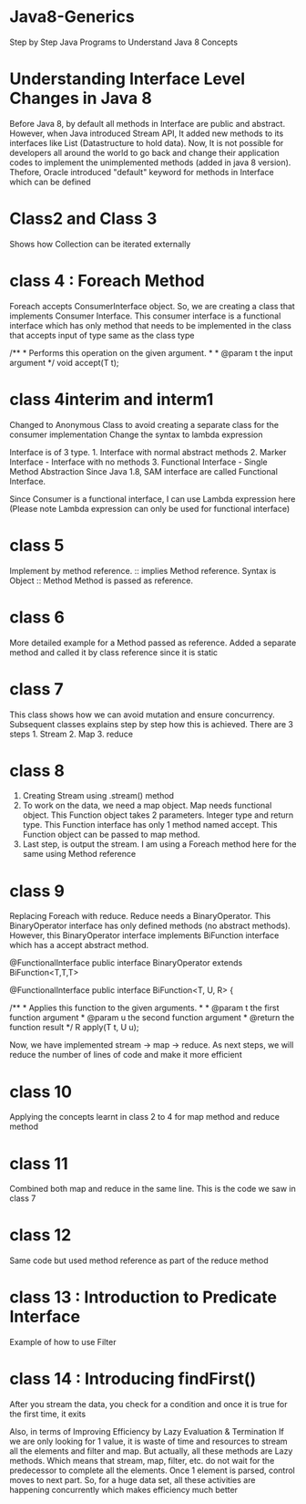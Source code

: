 # Java8-Generics
Step by Step Java Programs to Understand Java 8 Concepts

# Understanding Interface Level Changes in Java 8
Before Java 8, by default all methods in Interface are public and abstract. However, when Java introduced Stream API, It added new methods to its interfaces like List (Datastructure to hold data). Now, It is not possible for developers all around the world to go back and change their application codes to implement the unimplemented methods (added in java 8 version). Thefore, Oracle introduced 
"default" keyword for methods in Interface which can be defined

# Class2 and Class 3
Shows how Collection can be iterated externally

# class 4 : Foreach Method
Foreach accepts ConsumerInterface object. So, we are creating a class that implements Consumer Interface. This consumer interface is a functional interface which has only method that needs to be implemented in the class that accepts input of type same as the class type

 /**
     * Performs this operation on the given argument.
     *
     * @param t the input argument
     */
    void accept(T t);

# class 4interim and interm1
Changed to Anonymous Class to avoid creating a separate class for the consumer implementation
Change the syntax to lambda expression

Interface is of 3 type. 
    1. Interface with normal abstract methods
    2. Marker Interface - Interface with no methods
    3. Functional Interface - Single Method Abstraction
Since Java 1.8, SAM interface are called Functional Interface.

Since Consumer is a functional interface, I can use Lambda expression here (Please note Lambda expression can only be used for functional interface)

# class 5
Implement by method reference. :: implies Method reference. 
Syntax is Object :: Method
Method is passed as reference.

# class 6
More detailed example for a Method passed as reference.
Added a separate method and called it by class reference since it is static

# class 7
This class shows how we can avoid mutation and ensure concurrency. Subsequent classes explains step by step how this is achieved. There are 3 steps
    1. Stream
    2. Map
    3. reduce

# class 8
1. Creating Stream using .stream() method
2. To work on the data, we need a map object. Map needs functional object. This Function object takes 2 parameters. Integer type and return type. This Function interface has only 1 method named accept. This Function object can be passed to map method.
3. Last step, is output the stream. I am using a Foreach method here for the same using Method reference

# class 9
Replacing Foreach with reduce. Reduce needs a BinaryOperator. This BinaryOperator interface has only defined methods (no abstract methods). However, this BinaryOperator interface implements BiFunction interface which has a accept abstract method.

@FunctionalInterface
public interface BinaryOperator<T> extends BiFunction<T,T,T>

@FunctionalInterface
public interface BiFunction<T, U, R> {

/**
     * Applies this function to the given arguments.
     *
     * @param t the first function argument
     * @param u the second function argument
     * @return the function result
     */
    R apply(T t, U u);

Now, we have implemented stream -> map -> reduce. As next steps, we will reduce the number of lines of code and make it more efficient

# class 10
Applying the concepts learnt in class 2 to 4 for map method and reduce method

# class 11
Combined both map and reduce in the same line. This is the code we saw in class 7

# class 12
Same code but used method reference as part of the reduce method

# class 13 : Introduction to Predicate Interface
Example of how to use Filter

# class 14 : Introducing findFirst()
After you stream the data, you check for a condition and once it is true for the first time, it exits
 
Also, in terms of Improving Efficiency by Lazy Evaluation & Termination
If we are only looking for 1 value, it is waste of time and resources to stream all the elements and filter and map. But actually, all these methods are Lazy methods. Which means that stream, map, filter, etc. do not wait for the predecessor to complete all the elements. Once 1 element is parsed, control moves to next part. So, for a huge data set, all these activities are happening concurrently which makes efficiency much better